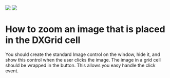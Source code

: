<!-- default badges list -->
[![](https://img.shields.io/badge/Open_in_DevExpress_Support_Center-FF7200?style=flat-square&logo=DevExpress&logoColor=white)](https://supportcenter.devexpress.com/ticket/details/E1721)
[![](https://img.shields.io/badge/📖_How_to_use_DevExpress_Examples-e9f6fc?style=flat-square)](https://docs.devexpress.com/GeneralInformation/403183)
<!-- default badges end -->
# How to zoom an image that is placed in the DXGrid cell


<p>You should create the standard Image control on the window, hide it, and show this control when the user clicks the image. The image in a grid cell should be wrapped in the button. This allows you easy handle the click event.</p>

<br/>


